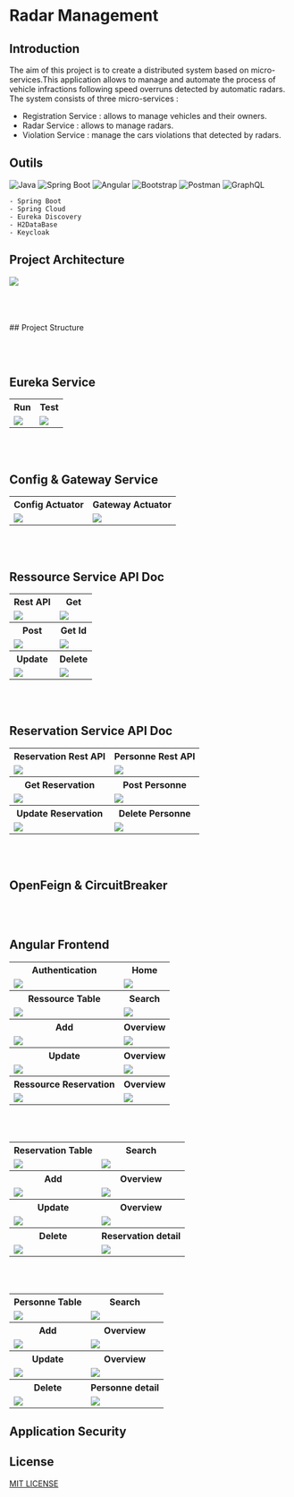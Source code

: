 # Radar Management 

## Introduction

The aim of this project is to create a distributed system based on micro-services.This application allows to manage and automate the process of vehicle infractions following speed overruns detected by automatic radars. The system consists of three micro-services :
- Registration Service : allows to manage vehicles and their owners.
- Radar Service : allows to manage radars.
- Violation Service : manage the cars violations that detected by radars.

## Outils
![Java](https://img.shields.io/badge/java-%23ED8B00.svg?style=for-the-badge&logo=openjdk&logoColor=white)
![Spring Boot](	https://img.shields.io/badge/Spring_Boot-F2F4F9?style=for-the-badge&logo=spring-boot)
![Angular](https://img.shields.io/badge/angular-%23DD0031.svg?style=for-the-badge&logo=angular&logoColor=white)
![Bootstrap](https://img.shields.io/badge/bootstrap-%238511FA.svg?style=for-the-badge&logo=bootstrap&logoColor=white)
![Postman](https://img.shields.io/badge/Postman-FF6C37?style=for-the-badge&logo=postman&logoColor=white)
![GraphQL](https://img.shields.io/badge/GraphQl-E10098?style=for-the-badge&logo=graphql&logoColor=white)
```
- Spring Boot
- Spring Cloud
- Eureka Discovery
- H2DataBase
- Keycloak
```

## Project Architecture 
<table align="center">
  <tr><img src="screenshots/52.png"/></tr>
</table>
<br><br>
## Project Structure 

<br><br>
## Eureka Service 
<table align="center">
  <tr>
    <th>Run</th>
    <th>Test</th>
  </tr>
  <tr>
    <td><img src="screenshots/5.png"/></td>
    <td><img src="screenshots/6.png"/></td>
  </tr>
</table>

<br><br>
## Config & Gateway Service
<table align="center">
  <tr>
    <th>Config Actuator</th>
    <th>Gateway Actuator</th>
  </tr>
  <tr>
    <td><img src="screenshots/8.png"/></td>
    <td><img src="screenshots/7.png"/></
  </tr>
</table>

<br><br>
## Ressource Service API Doc
<table align="center">
  <tr>
    <th>Rest API</th>
    <th>Get</th>
   </tr>
  <tr>
    <td><img src="screenshots/9.png"/></td>
    <td><img src="screenshots/10.png"/></td>
  </tr>
    <th>Post</th>
    <th>Get Id</th>
  <tr>
    <td><img src="screenshots/11.png"/></td>
    <td><img src="screenshots/12.png"/></td>
  </tr>
   </tr>
    <th>Update</th>
    <th>Delete</th>
  <tr>
    <td><img src="screenshots/13.png"/></td>
    <td><img src="screenshots/14.png"/></td>
  </tr>
</table>

<br><br>
## Reservation Service API Doc
<table align="center">
  <tr>
    <th>Reservation Rest API</th>
    <th>Personne Rest API</th>
   </tr>
  <tr>
    <td><img src="screenshots/15.png"/></td>
    <td><img src="screenshots/16.png"/></td>
  </tr>
    <th>Get Reservation</th>
    <th>Post Personne</th>
  <tr>
    <td><img src="screenshots/17.png"/></td>
    <td><img src="screenshots/18.png"/></td>
  </tr>
  </tr>
    <th>Update Reservation</th>
    <th>Delete Personne</th>
  <tr>
    <td><img src="screenshots/19.png"/></td>
    <td><img src="screenshots/20.png"/></td>
  </tr>
</table>

<br><br>
## OpenFeign & CircuitBreaker

<br><br>
## Angular Frontend
<table align="center">
  <tr>
    <th>Authentication</th>
    <th>Home</th>
   </tr>
  <tr>
    <td><img src="screenshots/51.png"/></td>
    <td><img src="screenshots/24.png"/></td>
  </tr>
  <tr>
    <th>Ressource Table</th>
    <th>Search</th>
  </tr>  
  <tr>
    <td><img src="screenshots/25.png"/></td>
    <td><img src="screenshots/26.png"/></td>
  </tr>
  <tr>
    <th>Add</th>
    <th>Overview</th>
  </tr>
  <tr>
    <td><img src="screenshots/27.png"/></td>
    <td><img src="screenshots/28.png"/></td>
  </tr>
  <tr>
    <th>Update</th>
    <th>Overview</th>
  </tr>
  <tr>
    <td><img src="screenshots/29.png"/></td>
    <td><img src="screenshots/30.png"/></td>
  </tr>
  <tr>
    <th>Ressource Reservation</th>
    <th>Overview</th>
  </tr>
  <tr>
    <td><img src="screenshots/32.png"/></td>
    <td><img src="screenshots/33.png"/></td>
  </tr>
</table>
<br><br>
<table align="center">
  <tr>
    <th>Reservation Table</th>
    <th>Search</th>
  </tr>  
  <tr>
    <td><img src="screenshots/34.png"/></td>
    <td><img src="screenshots/35.png"/></td>
  </tr>
  <tr>
    <th>Add</th>
    <th>Overview</th>
  </tr>
  <tr>
    <td><img src="screenshots/36.png"/></td>
    <td><img src="screenshots/37.png"/></td>
  </tr>
  <tr>
    <th>Update</th>
    <th>Overview</th>
  </tr>
  <tr>
    <td><img src="screenshots/39.png"/></td>
    <td><img src="screenshots/40.png"/></td>
  </tr>
  <tr>
    <th>Delete</th>
    <th>Reservation detail</th>
  </tr>
  <tr>
    <td><img src="screenshots/41.png"/></td>
    <td><img src="screenshots/38.png"/></td>
  </tr>
</table>
<br><br>
<table align="center">
  <tr>
    <th>Personne Table</th>
    <th>Search</th>
  </tr>  
  <tr>
    <td><img src="screenshots/42.png"/></td>
    <td><img src="screenshots/43.png"/></td>
  </tr>
  <tr>
    <th>Add</th>
    <th>Overview</th>
  </tr>
  <tr>
    <td><img src="screenshots/44.png"/></td>
    <td><img src="screenshots/45.png"/></td>
  </tr>
  <tr>
    <th>Update</th>
    <th>Overview</th>
  </tr>
  <tr>
    <td><img src="screenshots/46.png"/></td>
    <td><img src="screenshots/47.png"/></td>
  </tr>
  <tr>
    <th>Delete</th>
    <th>Personne detail</th>
  </tr>
  <tr>
    <td><img src="screenshots/48.png"/></td>
    <td><img src="screenshots/49.png"/></td>
  </tr>
</table>

## Application Security



## License
[MIT LICENSE](LICENSE)

